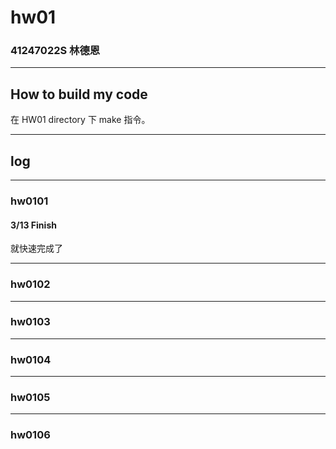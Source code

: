 hw01
===

### 41247022S 林德恩

---

## How to build my code
在 HW01 directory 下 make 指令。

---

## log

---

### hw0101

#### 3/13 Finish
就快速完成了


----

### hw0102

----

### hw0103

----

### hw0104

----

### hw0105

----

### hw0106